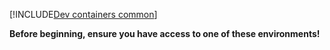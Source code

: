 [!INCLUDE[Dev containers common](./common.md)]

**Before beginning, ensure you have access to one of these environments!**
